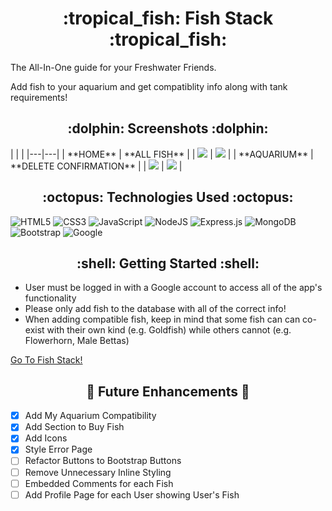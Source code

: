 <h1 align='center'> :tropical_fish: Fish Stack :tropical_fish: </h1>

The All-In-One guide for your Freshwater Friends.

Add fish to your aquarium and get compatiblity info along with tank requirements!


<h2 align='center'> :dolphin: Screenshots :dolphin: </h2>
|  |  |
|---|---|
| **HOME** | **ALL FISH** |
| <img src="https://i.imgur.com/ocpTSfd.jpg"> | <img src="https://i.imgur.com/MbBJSf6.png"> |
| **AQUARIUM** | **DELETE CONFIRMATION** | 
| <img src="https://i.imgur.com/44T4MAe.png"> | <img src="https://i.imgur.com/G6HNz7d.png"> |



<h2 align='center'> :octopus: Technologies Used :octopus: </h2>


![HTML5](https://img.shields.io/badge/html5-%23E34F26.svg?style=for-the-badge&logo=html5&logoColor=white)
![CSS3](https://img.shields.io/badge/css3-%231572B6.svg?style=for-the-badge&logo=css3&logoColor=white)
![JavaScript](https://img.shields.io/badge/javascript-%23323330.svg?style=for-the-badge&logo=javascript&logoColor=%23F7DF1E)
![NodeJS](https://img.shields.io/badge/node.js-6DA55F?style=for-the-badge&logo=node.js&logoColor=white)
![Express.js](https://img.shields.io/badge/express.js-%23404d59.svg?style=for-the-badge&logo=express&logoColor=%2361DAFB)
![MongoDB](https://img.shields.io/badge/MongoDB-%234ea94b.svg?style=for-the-badge&logo=mongodb&logoColor=white)
![Bootstrap](https://img.shields.io/badge/bootstrap-%23563D7C.svg?style=for-the-badge&logo=bootstrap&logoColor=white)
![Google](https://img.shields.io/badge/google-4285F4?style=for-the-badge&logo=google&logoColor=white)




<h2 align='center'> :shell: Getting Started :shell: </h2>

- User must be logged in with a Google account to access all of the app's functionality
- Please only add fish to the database with all of the correct info!
- When adding compatible fish, keep in mind that some fish can can co-exist with their own kind (e.g. Goldfish) while others cannot (e.g. Flowerhorn, Male Bettas)

[Go To Fish Stack!](https://fish-stack.herokuapp)

<h2 align='center'> 🐡 Future Enhancements 🐡 </h2>

- [x] Add My Aquarium Compatibility
- [x] Add Section to Buy Fish
- [x] Add Icons
- [x] Style Error Page
- [ ] Refactor Buttons to Bootstrap Buttons
- [ ] Remove Unnecessary Inline Styling
- [ ] Embedded Comments for each Fish
- [ ] Add Profile Page for each User showing User's Fish
